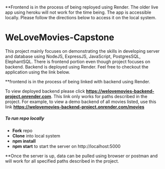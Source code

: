 **Frontend is in the process of being reployed using Render. The older live app using heroku will not work for the time being. The app is accessible locally. Please follow the directions below to access it on the local system.

# WeLoveMovies-Capstone

This project mainly focuses on demonstrating the skills in developing server and database using NodeJS, ExpressJS, JavaScript, PostgresSQL, ElephantSQL.
There is frontend portion even though project focuses on backend. Backend is deployed using Render. Feel free to checkout the application using the link below.

**frontend is in the process of being linked with backend using Render.

To view deployed backend please click **https://welovemovies-backend-project.onrender.com**. This link only works for paths described in the project. For example, to view a demo backend of all movies listed, use this link **https://welovemovies-backend-project.onrender.com/movies**

##### To run repo locally
- **Fork** repo
- **Clone** into local system
- **npm install** 
- **npm start** to start the server on http://localhost:5000

**Once the server is up, data can be pulled using browser or postman and will work for all specified paths described in the project.

